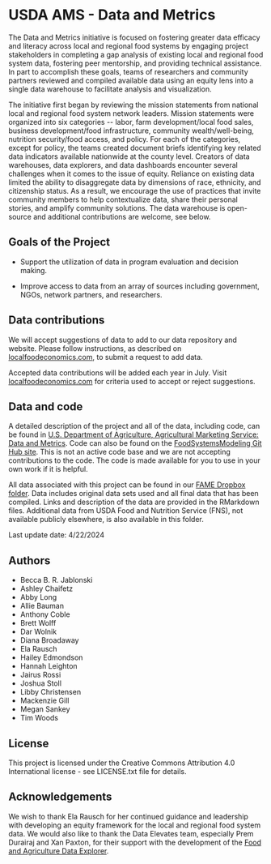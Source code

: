 # USDA AMS - Data and Metrics

The Data and Metrics initiative is focused on fostering greater data efficacy and literacy across local and regional food systems by engaging project stakeholders in completing a gap analysis of existing local and regional food system data, fostering peer mentorship, and providing technical assistance. In part to accomplish these goals, teams of researchers and community partners reviewed and compiled available data using an equity lens into a single data warehouse to facilitate analysis and visualization.

The initiative first began by reviewing the mission statements from national local and regional food system network leaders. Mission statements were organized into six categories -- labor, farm development/local food sales, business development/food infrastructure, community wealth/well-being, nutrition security/food access, and policy. For each of the categories, except for policy, the teams created document briefs identifying key related data indicators available nationwide at the county level. Creators of data warehouses, data explorers, and data dashboards encounter several challenges when it comes to the issue of equity. Reliance on existing data limited the ability to disaggregate data by dimensions of race, ethnicity, and citizenship status. As a result, we encourage the use of practices that invite community members to help contextualize data, share their personal stories, and amplify community solutions. The data warehouse is open-source and additional contributions are welcome, see below.

## Goals of the Project

-   Support the utilization of data in program evaluation and decision making.

-   Improve access to data from an array of sources including government, NGOs, network partners, and researchers.

## Data contributions

We will accept suggestions of data to add to our data repository and website. Please follow instructions, as described on [localfoodeconomics.com](https://localfoodeconomics.com/data/recommendations/), to submit a request to add data.

Accepted data contributions will be added each year in July. Visit [localfoodeconomics.com](https://localfoodeconomics.com/data/recommendations/) for criteria used to accept or reject suggestions.

## Data and code

A detailed description of the project and all of the data, including code, can be found in [U.S. Department of Agriculture, Agricultural Marketing Service: Data and Metrics](https://allison-bauman.quarto.pub/usda-ams-datametrics/). Code can also be found on the [FoodSystemsModeling Git Hub site](https://github.com/FoodSystemsModeling/DataWarehouse). This is not an active code base and we are not accepting contributions to the code. The code is made available for you to use in your own work if it is helpful.

All data associated with this project can be found in our [FAME Dropbox folder](https://www.dropbox.com/scl/fo/zpxmg4ka2j7iol1bxrtsn/h?dl=0&rlkey=vshhwvzb2ukpu9dvn06z14o5x). Data includes original data sets used and all final data that has been compiled. Links and description of the data are provided in the RMarkdown files. Additional data from USDA Food and Nutrition Service (FNS), not available publicly elsewhere, is also available in this folder.

Last update date: 4/22/2024

## Authors

-   Becca B. R. Jablonski
-   Ashley Chaifetz
-   Abby Long
-   Allie Bauman
-   Anthony Coble
-   Brett Wolff
-   Dar Wolnik
-   Diana Broadaway
-   Ela Rausch
-   Hailey Edmondson
-   Hannah Leighton
-   Jairus Rossi
-   Joshua Stoll
-   Libby Christensen
-   Mackenzie Gill
-   Megan Sankey
-   Tim Woods

## License

This project is licensed under the Creative Commons Attribution 4.0 International license - see LICENSE.txt file for details.

## Acknowledgements

We wish to thank Ela Rausch for her continued guidance and leadership with developing an equity framework for the local and regional food system data. We would also like to thank the Data Elevates team, especially Prem Durairaj and Xan Paxton, for their support with the development of the [Food and Agriculture Data Explorer](https://localfoodeconomics.com/data/).
